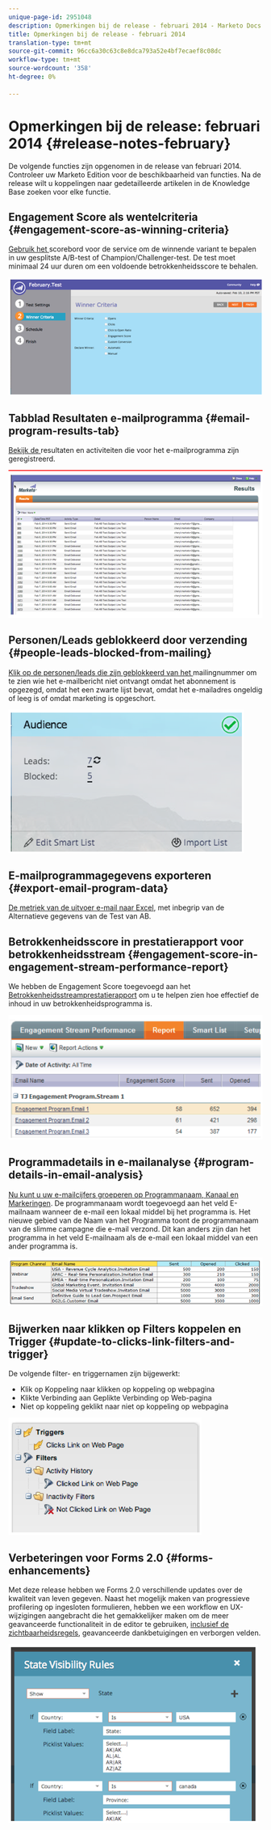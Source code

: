 ```yaml
---
unique-page-id: 2951048
description: Opmerkingen bij de release - februari 2014 - Marketo Docs - Productdocumentatie
title: Opmerkingen bij de release - februari 2014
translation-type: tm+mt
source-git-commit: 96cc6a30c63c8e8dca793a52e4bf7ecaef8c08dc
workflow-type: tm+mt
source-wordcount: '358'
ht-degree: 0%

---
```



# Opmerkingen bij de release: februari 2014 {#release-notes-february}

De volgende functies zijn opgenomen in de release van februari 2014. Controleer uw Marketo Edition voor de beschikbaarheid van functies. Na de release wilt u koppelingen naar gedetailleerde artikelen in de Knowledge Base zoeken voor elke functie.

## Engagement Score als wentelcriteria {#engagement-score-as-winning-criteria}

[Gebruik het ](../../product-docs/email-marketing/email-programs/email-program-actions/email-test-a-b-test/define-the-a-b-test-winner-criteria.md) scorebord voor de service om de winnende variant te bepalen in uw gesplitste A/B-test of Champion/Challenger-test. De test moet minimaal 24 uur duren om een voldoende betrokkenheidsscore te behalen.

![](assets/image2014-9-22-10-3a46-3a49.png)

## Tabblad Resultaten e-mailprogramma {#email-program-results-tab}

[Bekijk de ](../../product-docs/email-marketing/email-programs/email-program-data/view-email-program-results.md) resultaten en activiteiten die voor het e-mailprogramma zijn geregistreerd.

![](assets/image2014-9-22-10-3a47-3a19.png)

## Personen/Leads geblokkeerd door verzending {#people-leads-blocked-from-mailing}

[Klik op de personen/leads die zijn geblokkeerd van het ](../../product-docs/email-marketing/email-programs/managing-people-in-email-programs/define-an-audience-with-a-smart-list.md) mailingnummer om te zien wie het e-mailbericht niet ontvangt omdat het abonnement is opgezegd, omdat het een zwarte lijst bevat, omdat het e-mailadres ongeldig of leeg is of omdat marketing is opgeschort.

![](assets/image2014-9-22-10-3a47-3a42.png)

## E-mailprogrammagegevens exporteren {#export-email-program-data}

[De metriek van de uitvoer e-mail naar Excel](../../product-docs/email-marketing/email-programs/email-program-data/export-email-program-dashboard-to-excel.md), met inbegrip van de Alternatieve gegevens van de Test van AB.

## Betrokkenheidsscore in prestatierapport voor betrokkenheidsstream {#engagement-score-in-engagement-stream-performance-report}

We hebben de Engagement Score toegevoegd aan het [Betrokkenheidsstreamprestatierapport](../../product-docs/email-marketing/drip-nurturing/reports-and-notifications/engagement-stream-performance-report.md) om u te helpen zien hoe effectief de inhoud in uw betrokkenheidsprogramma is.

![](assets/image2014-9-22-10-3a50-3a36.png)

## Programmadetails in e-mailanalyse {#program-details-in-email-analysis}

[Nu kunt u uw e-mailcijfers groeperen op Programmanaam, Kanaal en Markeringen](../../product-docs/reporting/revenue-cycle-analytics/email-analysis/build-an-email-analysis-report-that-shows-program-information.md). De programmanaam wordt toegevoegd aan het veld E-mailnaam wanneer de e-mail een lokaal middel bij het programma is. Het nieuwe gebied van de Naam van het Programma toont de programmanaam van de slimme campagne die e-mail verzond. Dit kan anders zijn dan het programma in het veld E-mailnaam als de e-mail een lokaal middel van een ander programma is.

![](assets/image2014-9-22-10-3a50-3a57.png)

## Bijwerken naar klikken op Filters koppelen en Trigger {#update-to-clicks-link-filters-and-trigger}

De volgende filter- en triggernamen zijn bijgewerkt:

* Klik op Koppeling naar klikken op koppeling op webpagina
* Klikte Verbinding aan Geplikte Verbinding op Web-pagina
* Niet op koppeling geklikt naar niet op koppeling op webpagina

![](assets/image2014-9-22-10-3a51-3a31.png)

## Verbeteringen voor Forms 2.0 {#forms-enhancements}

Met deze release hebben we Forms 2.0 verschillende updates over de kwaliteit van leven gegeven. Naast het mogelijk maken van progressieve profilering op ingesloten formulieren, hebben we een workflow en UX-wijzigingen aangebracht die het gemakkelijker maken om de meer geavanceerde functionaliteit in de editor te gebruiken, [inclusief de zichtbaarheidsregels](../../product-docs/demand-generation/forms/form-fields/dynamically-toggle-visibility-of-a-form-field.md), geavanceerde dankbetuigingen en verborgen velden.

![](assets/image2014-9-22-10-3a51-3a54.png)

